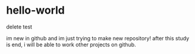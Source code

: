 # hello-world
delete test

im new in github and im just trying to make new repository!
after this study is end, i will be able to work other projects on github.


